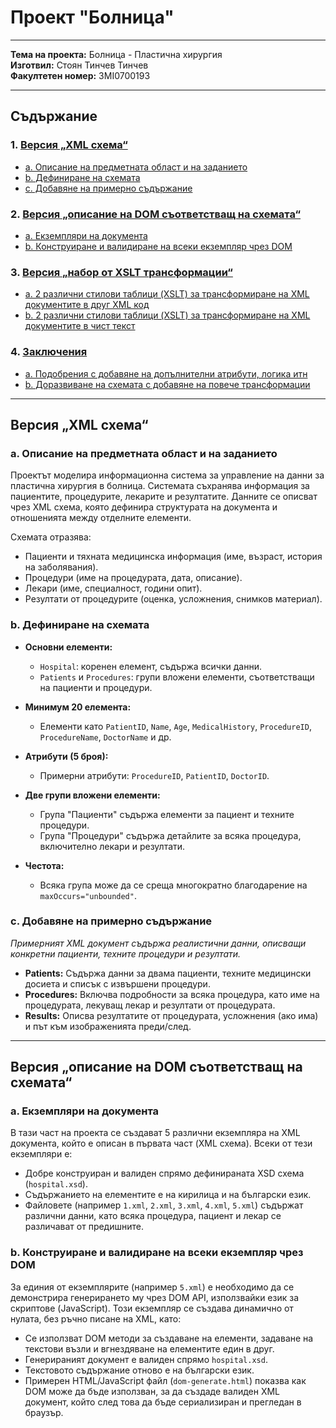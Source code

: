 # Проект "Болница"

---

**Тема на проекта:** Болница - Пластична хирургия  
**Изготвил:** Стоян Тинчев Тинчев  
**Факултетен номер:** 3MI0700193

---

## Съдържание
### 1. [**Версия „XML схема“**](#версия-xml-схема)  
   - [a. Описание на предметната област и на заданието](#a-описание-на-предметната-област-и-на-заданието)  
   - [b. Дефиниране на схемата](#b-дефиниране-на-схемата)  
   - [c. Добавяне на примерно съдържание](#c-добавяне-на-примерно-съдържание)

### 2. [**Версия „описание на DOM съответстващ на схемата“**](#версия-описание-на-dom-съответстващ-на-схемата)  
   - [a. Екземпляри на документа](#a-екземпляри-на-документа)  
   - [b. Конструиране и валидиране на всеки екземпляр чрез DOM](#b-конструиране-и-валидиране-на-всеки-екземпляр-чрез-dom)

### 3. [**Версия „набор от XSLT трансформации“**](#версия-набор-от-xslt-трансформации)  
   - [a. 2 различни стилови таблици (XSLT) за трансформиране на XML документите в друг XML код](#a-2-различни-стилови-таблици-xslt-за-трансформиране-на-xml-документите-в-друг-xml-код)  
   - [b. 2 различни стилови таблици (XSLT) за трансформиране на XML документите в чист текст](#b-2-различни-стилови-таблици-xslt-за-трансформиране-на-xml-документите-в-чист-текст)

### 4. [**Заключения**](#заключения)  
   - [a. Подобрения с добавяне на допълнителни атрибути, логика итн](#a-подобрения-с-добавяне-на-допълнителни-атрибути-логика-итн)  
   - [b. Доразвиване на схемата с добавяне на повече трансформации](#b-доразвиване-на-схемата-с-добавяне-на-повече-трансформации)

---

## Версия „XML схема“

### a. Описание на предметната област и на заданието
Проектът моделира информационна система за управление на данни за пластична хирургия в болница. Системата съхранява информация за пациентите, процедурите, лекарите и резултатите. Данните се описват чрез XML схема, която дефинира структурата на документа и отношенията между отделните елементи.

Схемата отразява:  
- Пациенти и тяхната медицинска информация (име, възраст, история на заболявания).  
- Процедури (име на процедурата, дата, описание).  
- Лекари (име, специалност, години опит).  
- Резултати от процедурите (оценка, усложнения, снимков материал).

### b. Дефиниране на схемата
- **Основни елементи:**  
  - `Hospital`: коренен елемент, съдържа всички данни.  
  - `Patients` и `Procedures`: групи вложени елементи, съответстващи на пациенти и процедури.  

- **Минимум 20 елемента:**  
  - Елементи като `PatientID`, `Name`, `Age`, `MedicalHistory`, `ProcedureID`, `ProcedureName`, `DoctorName` и др.  

- **Атрибути (5 броя):**  
  - Примерни атрибути: `ProcedureID`, `PatientID`, `DoctorID`.  

- **Две групи вложени елементи:**  
  - Група "Пациенти" съдържа елементи за пациент и техните процедури.  
  - Група "Процедури" съдържа детайлите за всяка процедура, включително лекари и резултати.  

- **Честота:**  
  - Всяка група може да се среща многократно благодарение на `maxOccurs="unbounded"`.  

### c. Добавяне на примерно съдържание
*Примерният XML документ съдържа реалистични данни, описващи конкретни пациенти, техните процедури и резултати.*  

- **Patients:** Съдържа данни за двама пациенти, техните медицински досиета и списък с извършени процедури.  
- **Procedures:** Включва подробности за всяка процедура, като име на процедурата, лекуващ лекар и резултати от процедурата.  
- **Results:** Описва резултатите от процедурата, усложнения (ако има) и път към изображенията преди/след.

---

## Версия „описание на DOM съответстващ на схемата“

### a. Екземпляри на документа
В тази част на проекта се създават 5 различни екземпляра на XML документа, който е описан в първата част (XML схема). Всеки от тези екземпляри е:  
- Добре конструиран и валиден спрямо дефинираната XSD схема (`hospital.xsd`).  
- Съдържанието на елементите е на кирилица и на български език.  
- Файловете (например `1.xml`, `2.xml`, `3.xml`, `4.xml`, `5.xml`) съдържат различни данни, като всяка процедура, пациент и лекар се различават от предишните.


### b. Конструиране и валидиране на всеки екземпляр чрез DOM
За единия от екземплярите (например `5.xml`) е необходимо да се демонстрира генерирането му чрез DOM API, използвайки език за скриптове (JavaScript). Този екземпляр се създава динамично от нулата, без ръчно писане на XML, като:  
- Се използват DOM методи за създаване на елементи, задаване на текстови възли и вгнездяване на елементите един в друг.  
- Генерираният документ е валиден спрямо `hospital.xsd`.  
- Текстовото съдържание отново е на български език.  
- Примерен HTML/JavaScript файл (`dom-generate.html`) показва как DOM може да бъде използван, за да създаде валиден XML документ, който след това да бъде сериализиран и прегледан в браузър.

